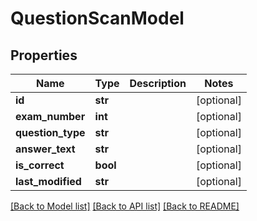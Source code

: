 # QuestionScanModel

## Properties
Name | Type | Description | Notes
------------ | ------------- | ------------- | -------------
**id** | **str** |  | [optional] 
**exam_number** | **int** |  | [optional] 
**question_type** | **str** |  | [optional] 
**answer_text** | **str** |  | [optional] 
**is_correct** | **bool** |  | [optional] 
**last_modified** | **str** |  | [optional] 

[[Back to Model list]](../README.md#documentation-for-models) [[Back to API list]](../README.md#documentation-for-api-endpoints) [[Back to README]](../README.md)

